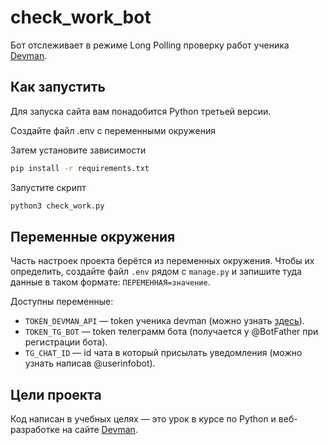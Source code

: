 # check_work_bot
Бот отслеживает в режиме Long Polling проверку работ ученика [Devman](https://dvmn.org).

## Как запустить

Для запуска сайта вам понадобится Python третьей версии.  

Создайте файл .env с переменными окружения  

Затем установите зависимости

```sh
pip install -r requirements.txt
```

Запустите скрипт

```sh
python3 check_work.py
```

## Переменные окружения

Часть настроек проекта берётся из переменных окружения. Чтобы их определить, создайте файл `.env` рядом с `manage.py` и запишите туда данные в таком формате: `ПЕРЕМЕННАЯ=значение`.

Доступны переменные:
- `TOKEN_DEVMAN_API` — token ученика devman (можно узнать [здесь](https://dvmn.org/api/docs/)).
- `TOKEN_TG_BOT` — token телеграмм бота (получается у @BotFather при регистрации бота). 
- `TG_CHAT_ID` — id чата в который присылать уведомления (можно узнать написав @userinfobot).

## Цели проекта

Код написан в учебных целях — это урок в курсе по Python и веб-разработке на сайте [Devman](https://dvmn.org).